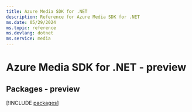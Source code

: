 ```yaml
---
title: Azure Media SDK for .NET
description: Reference for Azure Media SDK for .NET
ms.date: 05/29/2024
ms.topic: reference
ms.devlang: dotnet
ms.service: media
---
```

# Azure Media SDK for .NET - preview
## Packages - preview
[!INCLUDE [packages](media-index.md)]